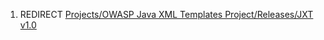 1.  REDIRECT [Projects/OWASP Java XML Templates Project/Releases/JXT
    v1.0](Projects/OWASP_Java_XML_Templates_Project/Releases/JXT_v1.0 "wikilink")